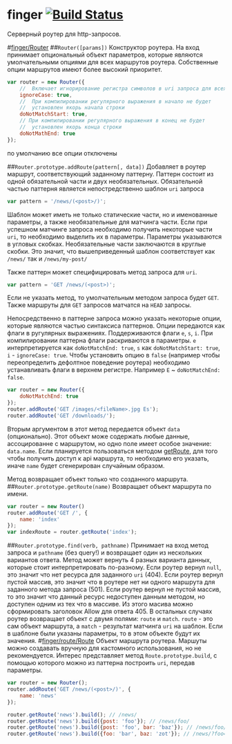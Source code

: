 finger [![Build Status](https://travis-ci.org/golyshevd/finger.svg?branch=master)](https://travis-ci.org/golyshevd/finger)
=========

Серверный роутер для http-запросов.

#[finger/Router](Router.js)
##```Router([params])```
Конструктор роутера. На вход принимает опциональный объект параметров, которые являются умолчательными опциями для всех маршрутов роутера. Собственные опции маршрутов имеют более высокий приоритет.
```js
var router = new Router({
    //  Включает игнорирование регистра символов в uri запроса для всех маршрутов
    ignoreCase: true,
    //  При компилировании регулярного выражения в начало не будет 
    //  установлен якорь начала строки
    doNotMatchStart: true,
    // При компилировании регулярного выражения в конец не будет 
    //  установлен якорь конца строки
    doNotMathEnd: true
});
```

по умолчанию все опции отключены

##```Router.prototype.addRoute(pattern[, data])```
Добавляет в роутер маршрут, соответствующий заданному паттерну.
Паттерн состоит из одной обязательной части и двух необязательных. Обязательной частью паттерня является непостредственно шаблон ```uri``` запроса
```js
var pattern = '/news/(<post>/)';
```
Шаблон может иметь не только статические части, но и именованные параметры, а также необязательные для матчинга части.
Если при успешном матчинге запроса необходимо получить некоторые части ```uri```, то необходимо выделить их в параметры. Параметры указываются в угловых скобках. Необязательные части заключаются в круглые скобки. Это значит, что вышеприведенный шаблон соответствует как ```/news/``` так и ```/news/my-post/```

Также паттерн может специфицировать метод запроса для ```uri```.
```js
var pattern = 'GET /news/(<post>)';
```
Если не указать метод, то умолчательным методом запроса будет ```GET```. Также маршруты для ```GET``` запросов матчатся на ```HEAD``` запросы.

Непосредственно в паттерне запроса можно указать некоторые опции, которые являются частью синтаксиса паттернов. Опции передаются как флаги в ругулярных выражениях. Поддерживаются флаги ```e```, ```s```, ```i```. При компилировании паттерна флаги раскриваются в параметры. ```e``` интерпретируется как ```doNotMatchEnd: true```, ```s``` как ```doNotMatchStart: true```, ```i``` - ```ignoreCase: true```. Чтобы установить опцию в ```false``` (например чтобы переопределить дефолтное поведение роутера) необходимо устанавливать флаги в верхнем регистре. Например ```E``` ~ ```doNotMatchEnd: false```.
```js
var router = new Router({
    doNotMatchEnd: true
});
router.addRoute('GET /images/<fileName>.jpg Es');
router.addRoute('GET /downloads/');
```
Вторым аргументом в этот метод передается объект ```data``` (опционально). Этот объект може содержать любые данные, ассоцированне с маршрутом, но одно поле имеет особое значение: ```data.name```. Если планируется пользоваться методом [getRoute](#routerprototypegetroutename), для того чтобы получить доступ к api маршрута, то необходимо его указать, иначе ```name``` будет сгенерирован случайным образом.

Метод возвращает объект только что созданного маршрута.
##```Router.prototype.getRoute(name)```
Возвращает объект маршрута по имени.
```js
var router = new Router()
router.addRoute('GET /', {
    name: 'index'
});
var indexRoute = router.getRoute('index');
```
##```Router.prototype.find(verb, pathname)```
Принимает на вход метод запроса и ```pathname``` (без query!) и возвращает один из нескольких вариантов ответа.
Метод может вернуть 4 разных варианта данных, которые стоит интерпретировать по-разному. 
Если роутер вернул ```null```, это значит что нет ресурса для заданного ```uri``` (404).
Если роутер вернул пустой массив, это значит что в роутере нет ни одного маршрута для заданного метода запроса (501).
Если роутер вернул не пустой массив, то это значит что данный ресурс недоступен данным методом, но доступен одним из тех что в массиве. Из этого масива можно сформировать заголовок Allow для ответа 405.
В остальных случаях роутер возвращает объект с двумя полями: ```route``` и ```match```. ```route``` - это сам объект маршрута, а ```match``` - результат матчинга ```uri``` на шаблон. Если в шаблоне были указаны параметры, то в этом объекте будут их значения.
#[finger/route/Route](route/Route.js)
Объект маршрута роутера. Маршуты можно создавать вручную для кастомного использования, но не рекомендуется. Интерес представляет метод ```Route.prototype.build```, с помощью которого можно из паттерна построить ```uri```, передав параметры.
```js
var router = new Router();
router.addRoute('GET /news/(<post>/)', {
    name: 'news'
});

router.getRoute('news').build(); // /news/
router.getRoute('news').build({post: 'foo'}); // /news/foo/
router.getRoute('news').build({post: 'foo', bar: 'baz'}); // /news/foo/?bar=baz
router.getRoute('news').build({foo: 'bar', baz: 'zot'}); // /news/?foo=bar&baz=zot
```

